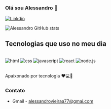 ### Olá sou Alessandro 👋

[![Linkdin](https://img.shields.io/badge/LinkedIn-0077B5?style=for-the-badge&logo=linkedin&logoColor=white)](https://www.linkedin.com/in/alessandro-vieira02/)

![Alessandro GitHub stats](https://github-readme-stats.vercel.app/api?username=Alessandro-Vieira77&show_icons=true&theme=dark)

## Tecnologias que uso no meu dia

<div style='display: inline_block'><br/>
<img aling='center' alt='html' src='https://img.shields.io/badge/HTML5-E34F26?style=for-the-badge&logo=html5&logoColor=white' />
<img aling='center' alt='css' src='https://img.shields.io/badge/CSS3-1572B6?style=for-the-badge&logo=css3&logoColor=white' />
<img aling='center' alt='javascript' src='https://img.shields.io/badge/JavaScript-323330?style=for-the-badge&logo=javascript&logoColor=F7DF1E' />
<img aling='center' alt='react' src='https://img.shields.io/badge/React-20232A?style=for-the-badge&logo=react&logoColor=61DAFB' />
<img aling='center' alt='node.js' src='https://img.shields.io/badge/Node.js-43853D?style=for-the-badge&logo=node.js&logoColor=white' />
</div><br/>

Apaixonado por tecnologia ❤️💻🤖

### Contato

- Gmail - alessandrovieiraa77@gmai.com
